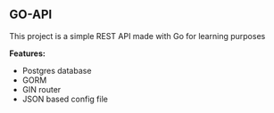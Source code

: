 ## GO-API

This project is a simple REST API made with Go for learning purposes

**Features:**
- Postgres database
- GORM
- GIN router
- JSON based config file
